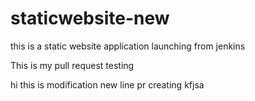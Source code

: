# staticwebsite-new
this is a static website application launching from jenkins

This is my pull request testing

hi this is modification 
new line pr creating
kfjsa